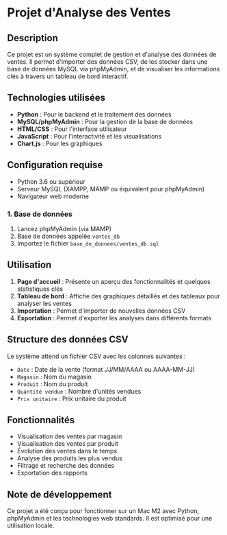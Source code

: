 # Projet d'Analyse des Ventes

## Description
Ce projet est un système complet de gestion et d'analyse des données de ventes. Il permet d'importer des données CSV, de les stocker dans une base de données MySQL via phpMyAdmin, et de visualiser les informations clés à travers un tableau de bord interactif.

## Technologies utilisées
- **Python** : Pour le backend et le traitement des données
- **MySQL/phpMyAdmin** : Pour la gestion de la base de données
- **HTML/CSS** : Pour l'interface utilisateur
- **JavaScript** : Pour l'interactivité et les visualisations
- **Chart.js** : Pour les graphiques

## Configuration requise
- Python 3.6 ou supérieur
- Serveur MySQL (XAMPP, MAMP ou équivalent pour phpMyAdmin)
- Navigateur web moderne

### 1. Base de données
1. Lancez phpMyAdmin (via MAMP)
2. Base de données appelée `ventes_db`
3. Importez le fichier `base_de_donnees/ventes_db.sql`


## Utilisation
1. **Page d'accueil** : Présente un aperçu des fonctionnalités et quelques statistiques clés
2. **Tableau de bord** : Affiche des graphiques détaillés et des tableaux pour analyser les ventes
3. **Importation** : Permet d'importer de nouvelles données CSV
4. **Exportation** : Permet d'exporter les analyses dans différents formats

## Structure des données CSV
Le système attend un fichier CSV avec les colonnes suivantes :
- `Date` : Date de la vente (format JJ/MM/AAAA ou AAAA-MM-JJ)
- `Magasin` : Nom du magasin
- `Produit` : Nom du produit
- `Quantité vendue` : Nombre d'unités vendues
- `Prix unitaire` : Prix unitaire du produit

## Fonctionnalités
- Visualisation des ventes par magasin
- Visualisation des ventes par produit
- Évolution des ventes dans le temps
- Analyse des produits les plus vendus
- Filtrage et recherche des données
- Exportation des rapports

## Note de développement
Ce projet a été conçu pour fonctionner sur un Mac M2 avec Python, phpMyAdmin et les technologies web standards. Il est optimisé pour une utilisation locale.
